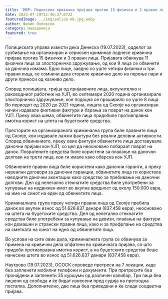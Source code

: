 ```yaml
---
title: 'МВР: Поднесена кривична пријава против 15 физички и 3 правни лица за „злосторничко здружување“, „даночна измама“ и „перење пари и други приноси од казниво дело“ - 19 ЈУЛИ 2023'
date: 2023-07-19T11:46:37.672Z
featuredImage: ../img/police-mk.jpg.webp
author: Филип Поповски
category: македонија
featured: true
---
```

Полициската управа извести дека Денеска (19.07.2023), одделот за сузбивање на организиран и сериозен криминал поднесе кривична пријава против 15 физички и 3 правни лица. Пријавата обвинува 11 физички лица за злосторничко здружување, од кои 9 лица се обвинети за даночна измама. Едно лице, заедно со уште четири физички и три правни лица, се сомничи дека сториле кривично дело на перење пари и други приноси од казниво дело.

Според полицијата, тријца од пријавените лица, вклучително и раководниот работник на УЈП, во септември 2020 година организирале злосторничко здружување, кое подоцна се проширило со уште 8 лица. Во периодот од 2020 до 2021 година, лицата од Скопје на организиран начин издавале фиктивни фактури и барања за поврат на данок кон УЈП. Преку оваа шема, обвинетите лица придобиле противправна имотна корист на штета на буџетските средства.

Престорите на организираната криминална група биле правните лица од Скопје, кои издавале лажни фактури без реални деловни активности. Според обвинението, преку овие фактури обвинетите лица доставувале даночни пријави кон УЈП, со цел да неосновано побараат поврат на данок. Повратените средства биле користени за плаќање на даночни долгови на трети лица, кои ги имале како обврска кон УЈП.

Обвинените правни лица биле користени како даночни гаранти, а преку нереални договори за даночни гаранции, обвинетите лица ги користеле наводните даночни аконтации како средство за пребивање на даночни долгови. Дел од нелегално стекнатите средства биле употребени за купување на недвижен имот во вкупна вредност од околу 150.000 евра, на име на синот на еден од обвинетите лица.

Криминалната група преку четири правни лица од Скопје пребила данок во вкупен износ од 51.626.637 денари (837.458 евра), неосновано на штета на буџетските средства. Дел од нелегално стекнатите средства биле употребени за купување на девизи, плаќање на фактури кон домашни и странски правни лица, како и за префрлање на средства на сметката на синот на едно од обвинетите лица.

Во услови на сите овие дела, криминалната група се обвинува за примена на кривични дела опфатени во кривичната пријава, со што придоби противправна имотна корист, а на буџетските средства беше нанесена штета во износ од 51.626.637 денари (837.458 евра).

Наутрово (19.07.2023), ОСОСК спроведе претреси на 7 локации, каде беа запленети мобилни телефони и документи. При претресите беа пронајдени и запленети 35 куршуми од различен калибар. Три лица беа лишени од слобода и ќе бидат изнесени пред судија на претходна постапка. Дополнително, две лица беа приведени и ќе следи соодветна пријава.
